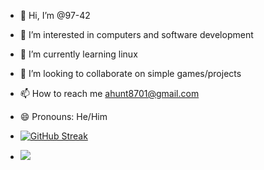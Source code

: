 - 👋 Hi, I’m @97-42
- 👀 I’m interested in computers and software development
- 🌱 I’m currently learning linux
- 💞️ I’m looking to collaborate on simple games/projects
- 📫 How to reach me ahunt8701@gmail.com
- 😄 Pronouns: He/Him
- [![GitHub Streak](https://streak-stats.demolab.com/?user=97-42)](https://git.io/streak-stats)

- ![](https://komarev.com/ghpvc/?username=97-42&color=green)
